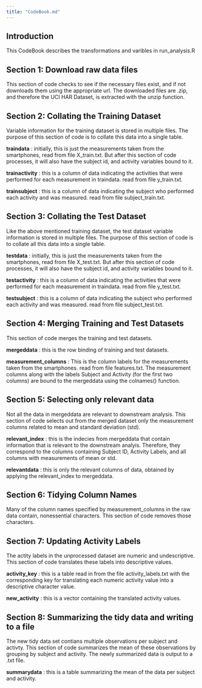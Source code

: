 ```yaml
---
title: "CodeBook.md"
---
```


## Introduction
This CodeBook describes the transformations and varibles in run_analysis.R

## Section 1: Download raw data files
This section of code checks to see if the necessary files exist, and if not 
downloads them using the appropriate url. 
The downloaded files are .zip, and therefore the UCI HAR Dataset, is extracted 
with the unzip function.

## Section 2: Collating the Training Dataset
Variable information for the training dataset is stored in multiple files. The 
purpose of this section of code is to collate this data into a single table.

**traindata** : initially, this is just the measurements taken from the 
smartphones, read from file X_train.txt.
But after this section of code processes, it will also have the subject id, and 
activity variables bound to it. 

**trainactivity** : this is a column of data indicating the activities that were 
performed for each measurement in traindata.
read from file y_train.txt.

**trainsubject** : this is a column of data indicating the subject who performed 
each activity and was measured.
read from file subject_train.txt.

## Section 3: Collating the Test Dataset
Like the above mentioned training dataset, the test dataset variable information 
is stored in multiple files. The purpose of this section of code is to collate 
all this data into a single table.

**testdata** : initially, this is just the measurements taken from the 
smartphones, read from file X_test.txt.
But after this section of code processes, it will also have the subject id, and 
activity variables bound to it.

**testactivity** : this is a column of data indicating the activities that were 
performed for each measurement in traindata.
read from file y_test.txt.

**testsubject** : this is a column of data indicating the subject who performed 
each activity and was measured.
read from file subject_test.txt.

## Section 4: Merging Training and Test Datasets
This section of code merges the training and test datasets.

**mergeddata** : this is the row binding of training and test datasets.

**measurement_columns** : This is the column labels for the measurements taken 
from the smartphones. 
read from file features.txt.
The measurement columns along with the labels Subject and Activity (for the 
first two columns) are bound to the mergeddata using the colnames() function.

## Section 5: Selecting only relevant data
Not all the data in mergeddata are relevant to downstream analysis. This section
of code selects out from the merged dataset only the measurement columns related
to mean and standard deviation (std).

**relevant_index** : this is the indecies from mergeddata that contain 
information that is relevant to the downstream analyis. Therefore, they 
correspond to the columns containing Subject ID, Activity Labels, and all 
columns with measurements of mean or std.

**relevantdata** : this is only the relevant columns of data, obtained by 
applying the relevant_index to mergeddata.

## Section 6: Tidying Column Names
Many of the column names specified by measurement_columns in the raw data 
contain, nonessential characters. This section of code removes those characters.

## Section 7: Updating Activity Labels
The actity labels in the unprocessed dataset are numeric and undescriptive. This
section of code translates these labels into descriptive values.

**activity_key** : this is a table read in from the file activity_labels.txt 
with the corresponding key for translating each numeric activity value into a 
descriptive character value.

**new_activity** : this is a vector containing the translated activity values.

## Section 8: Summarizing the tidy data and writing to a file
The new tidy data set contians multiple observations per subject and activty. 
This section of code summarizes the mean of these observations by grouping by 
subject and activity. The newly summarized data is output to a .txt file. 

**summarydata** : this is a table summarizing the mean of the data per subject
and activity.







